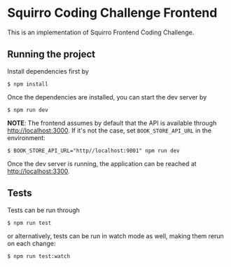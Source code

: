# Squirro Coding Challenge Frontend

This is an implementation of Squirro Frontend Coding Challenge.

## Running the project

Install dependencies first by

```shell
$ npm install
```

Once the dependencies are installed, you can start the dev server by

```shell
$ npm run dev
```

**NOTE**: The frontend assumes by default that the API is available through <http://localhost:3000>. If it's not the case, set `BOOK_STORE_API_URL` in the environment:

```shell
$ BOOK_STORE_API_URL="http//localhost:9001" npm run dev
```

Once the dev server is running, the application can be reached at <http://localhost:3300>.

## Tests

Tests can be run through

```shell
$ npm run test
```

or alternatively, tests can be run in watch mode as well, making them rerun on each change:

```shell
$ npm run test:watch
```
